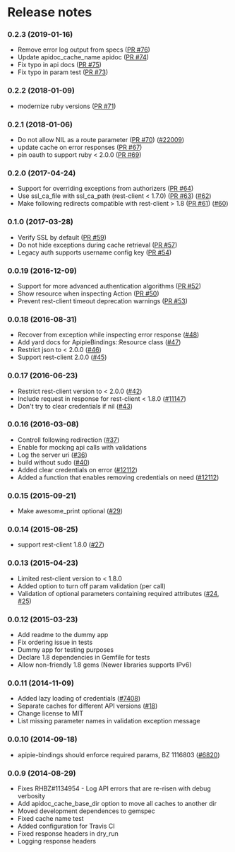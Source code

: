 Release notes
=============
### 0.2.3 (2019-01-16)
* Remove error log output from specs ([PR #76](https://github.com/Apipie/apipie-bindings/pull/76))
* Update apidoc_cache_name apidoc ([PR #74](https://github.com/Apipie/apipie-bindings/pull/74))
* Fix typo in api docs ([PR #75](https://github.com/Apipie/apipie-bindings/pull/75))
* Fix typo in param test ([PR #73](https://github.com/Apipie/apipie-bindings/pull/73))

### 0.2.2 (2018-01-09)
* modernize ruby versions ([PR #71](https://github.com/Apipie/apipie-bindings/pull/71))

### 0.2.1 (2018-01-06)
* Do not allow NIL as a route parameter ([PR #70](https://github.com/Apipie/apipie-bindings/pull/70)) ([#22009](http://projects.theforeman.org/issues/22009))
* update cache on error responses ([PR #67](https://github.com/Apipie/apipie-bindings/pull/67))
* pin oauth to support ruby < 2.0.0 ([PR #69](https://github.com/Apipie/apipie-bindings/pull/69))

### 0.2.0 (2017-04-24)
* Support for overriding exceptions from authorizers ([PR #64](https://github.com/Apipie/apipie-bindings/pull/64))
* Use ssl_ca_file with ssl_ca_path (rest-client < 1.7.0) ([PR #63](https://github.com/Apipie/apipie-bindings/pull/63)) ([#62](https://github.com/Apipie/apipie-bindings/issues/62))
* Make following redirects compatible with rest-client > 1.8 ([PR #61](https://github.com/Apipie/apipie-bindings/pull/61)) ([#60](https://github.com/Apipie/apipie-bindings/issues/60))

### 0.1.0 (2017-03-28)
* Verify SSL by default ([PR #59](https://github.com/Apipie/apipie-bindings/pull/59))
* Do not hide exceptions during cache retrieval ([PR #57](https://github.com/Apipie/apipie-bindings/pull/57))
* Legacy auth supports username config key ([PR #54](https://github.com/Apipie/apipie-bindings/pull/54))

### 0.0.19 (2016-12-09)
* Support for more advanced authentication algorithms ([PR #52](https://github.com/theforeman/apipie-bindings/pull/52))
* Show resource when inspecting Action ([PR #50](https://github.com/theforeman/apipie-bindings/pull/50))
* Prevent rest-client timeout deprecation warnings ([PR #53](https://github.com/theforeman/apipie-bindings/pull/53))

### 0.0.18 (2016-08-31)
* Recover from exception while inspecting error response ([#48](https://github.com/Apipie/apipie-bindings/issues/48))
* Add yard docs for ApipieBindings::Resource class ([#47](https://github.com/Apipie/apipie-bindings/issues/47))
* Restrict json to < 2.0.0 ([#46](https://github.com/Apipie/apipie-bindings/issues/46))
* Support rest-client 2.0.0 ([#45](https://github.com/Apipie/apipie-bindings/issues/45))

### 0.0.17 (2016-06-23)
* Restrict rest-client version to < 2.0.0 ([#42](https://github.com/Apipie/apipie-bindings/issues/42))
* Include request in response for rest-client < 1.8.0 ([#11147](http://projects.theforeman.org/issues/11147))
* Don't try to clear credentials if nil ([#43](https://github.com/Apipie/apipie-bindings/issues/43))

### 0.0.16 (2016-03-08)
* Controll following redirection ([#37](https://github.com/Apipie/apipie-bindings/issues/37))
* Enable for mocking api calls with validations
* Log the server uri ([#36](https://github.com/Apipie/apipie-bindings/issues/36))
* build without sudo ([#40](https://github.com/Apipie/apipie-bindings/issues/40))
* Added clear credentials on error ([#12112](http://projects.theforeman.org/issues/12112))
* Added a function that enables removing credentials on need ([#12112](http://projects.theforeman.org/issues/12112))

### 0.0.15 (2015-09-21)
* Make awesome_print optional ([#29](https://github.com/Apipie/apipie-bindings/issues/29))

### 0.0.14 (2015-08-25)
* support rest-client 1.8.0 ([#27](https://github.com/Apipie/apipie-bindings/issues/27))

### 0.0.13 (2015-04-23)
* Limited rest-client version to < 1.8.0
* Added option to turn off param validation (per call)
* Validation of optional parameters containing required attributes ([#24](https://github.com/Apipie/apipie-bindings/issues/24), [#25](https://github.com/Apipie/apipie-bindings/issues/25))

### 0.0.12 (2015-03-23)
* Add readme to the dummy app
* Fix ordering issue in tests
* Dummy app for testing purposes
* Declare 1.8 dependencies in Gemfile for tests
* Allow non-friendly 1.8 gems (Newer libraries supports IPv6)

### 0.0.11 (2014-11-09)
* Added lazy loading of credentials ([#7408](http://projects.theforeman.org/issues/7408))
* Separate caches for different API versions ([#18](http://github.com/Apipie/apipie-bindings/issues/18))
* Change license to MIT
* List missing parameter names in validation exception message

### 0.0.10 (2014-09-18)
* apipie-bindings should enforce required params, BZ 1116803 ([#6820](http://projects.theforeman.org/issues/6820))

### 0.0.9 (2014-08-29)
* Fixes RHBZ#1134954 - Log API errors that are re-risen with debug verbosity
* Add apidoc_cache_base_dir option to move all caches to another dir
* Moved development dependences to gemspec
* Fixed cache name test
* Added configuration for Travis CI
* Fixed response headers in dry_run
* Logging response headers
